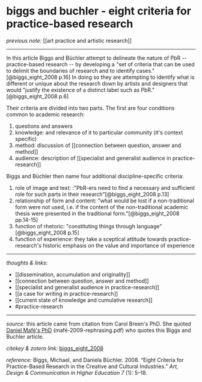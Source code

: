 # biggs and buchler - eight criteria for practice-based research

_previous note:_ [[art practice and artistic research]]

---

In this article Biggs and Büchler attempt to delineate the nature of PbR -- practice-based research -- by developing a "set of criteria that can be used to delimit the boundaries of research and to identify cases."[@biggs_eight_2008 p.16] In doing so they are attempting to identify what is different or unique about the research down by artists and designers that would "justify the existence of a distinct label such as PbR."[@biggs_eight_2008 p.6] 

Their criteria are divided into two parts. The first are four conditions common to academic research:

1. questions and answers
2. knowledge: and relevance of it to particular community (it's context specific) 
3. method: discussion of [[connection between question, answer and method]]
4. audience: description of [[specialist and generalist audience in practice-research]]

Biggs and Büchler then name four additional discipline-specific criteria:

1. role of image and text: :"PbR-ers need to find a necessary and sufficient role for such parts in their research"[@biggs_eight_2008 p.13]
2. relationship of form and content: "what would be lost if a non-traditional form were not used, i.e. if the content of the non-traditional academic thesis were presented in the traditional form."[@biggs_eight_2008 pp.14-15]
3. function of rhetoric: "constituting things through language"[@biggs_eight_2008 p.15]
4. function of experience: they take a sceptical attitude towards practice-research's historic emphasis on the value and importance of experience



---

_thoughts & links:_

- [[dissemination, accumulation and originality]]
- [[connection between question, answer and method]]
- [[specialist and generalist audience in practice-research]]
- [[a case for writing in practice-research]]
- [[current state of knowledge and cumulative research]]
- #practice-research 



---

_source:_ this article came from citation from Carol Breen's PhD. She quoted [Daniel Mafé's PhD](hook://file/qcEJAzdZb?p=QWN0aW9uLzIwMjAwNzE0IC0gZG9jcyB0byBwcm9jZXNz&n=mafe%CC%81-2009-rephrasing.pdf) (mafé-2009-rephrasing.pdf) who quotes this Biggs and Buchler article. 

_citekey & zotero link:_ [biggs_eight_2008](zotero://select/items/1_A2UEBPJN)

_reference:_ Biggs, Michael, and Daniela Büchler. 2008. “Eight Criteria for Practice-Based Research in the Creative and Cultural Industries.” _Art, Design & Communication in Higher Education 7_ (1): 5–18.



